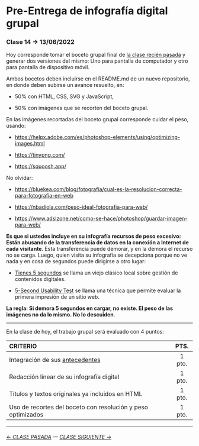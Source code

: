 # Pre-Entrega de infografía digital grupal

### Clase 14 → 13/06/2022

Hoy corresponde tomar el boceto grupal final de [la clase recién pasada](https://github.com/profesorfaco/dno075-2022-1/tree/main/clase-13) y generar dos versiones del mismo: Uno para pantalla de computador y otro para pantalla de dispositivo móvil. 

Ambos bocetos deben incluirse en el README.md de un nuevo repositorio, en donde deben subirse un avance resuelto, en:

- 50% con HTML, CSS, SVG y JavaScript, 

- 50% con imágenes que se recorten del boceto grupal. 

En las imágenes recortadas del boceto grupal corresponde cuidar el peso, usando: 

- https://helpx.adobe.com/es/photoshop-elements/using/optimizing-images.html

- https://tinypng.com/

- https://squoosh.app/

No olvidar:

- https://bluekea.com/blog/fotografia/cual-es-la-resolucion-correcta-para-fotografia-en-web 

- https://nbadiola.com/peso-ideal-fotografia-para-web/

- https://www.adslzone.net/como-se-hace/photoshop/guardar-imagen-para-web/

**Es que si ustedes incluye en su infografía recursos de peso excesivo: Están abusando de la transferencia de datos en la conexión a Internet de cada visitante**. Esta transferencia puede demorar, y en la demora el recurso no se carga. Luego, quien visita su infografía se decepciona porque no ve nada y en cosa de segundos puede dirigirse a otro lugar:

- [Tienes 5 segundos](http://www.tienes5segundos.cl/) se llama un viejo clásico local sobre gestión de contenidos digitales. 

- [5-Second Usability Test](https://www.nngroup.com/videos/5-second-usability-test/) se llama una técnica que permite evaluar la primera impresión de un sitio web. 

**La regla: Si demora 5 segundos en cargar, no existe. El peso de las imágenes no da lo mismo. No lo descuiden**.

- - - - - - - - - - - 

En la clase de hoy, el trabajo grupal será evaluado con 4 puntos: 

| CRITERIO | PTS.  |
|:---------|:-----:|
| Integración de sus [antecedentes](https://github.com/profesorfaco/dno075-2022-1/tree/main/clase-12) | 1 pto. |
| Redacción linear de su infografía digital | 1 pto. |
| Títulos y textos originales ya incluidos en HTML | 1 pto. |
| Uso de recortes del boceto con resolución y peso optimizados | 1 pto. |

- - - - - - - - - - -

###### [← CLASE PASADA](https://github.com/profesorfaco/dno075-2022-1/tree/main/clase-13) — [CLASE SIGUIENTE →](https://github.com/profesorfaco/dno075-2022-1/tree/main/clase-17)
